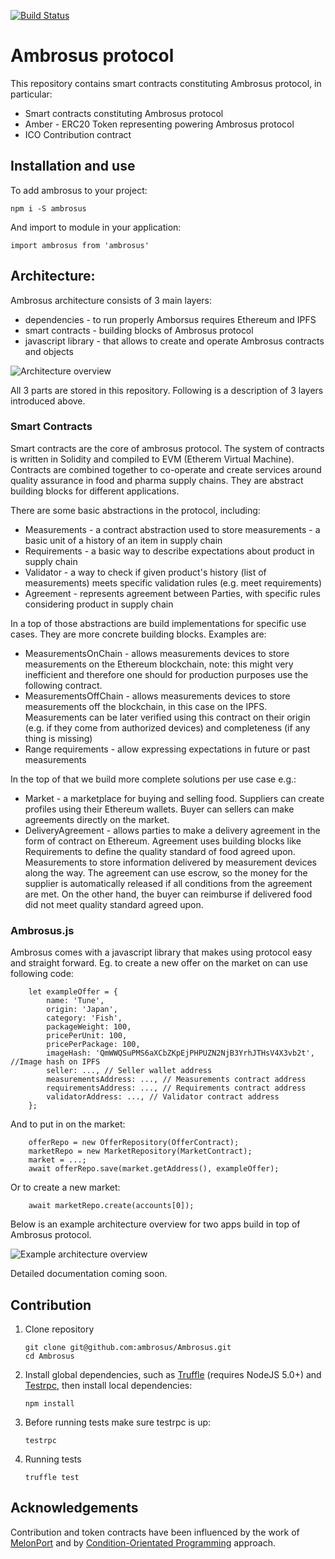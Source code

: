 [![Build Status](https://travis-ci.org/ambrosus/Ambrosus.svg?branch=master)](https://travis-ci.org/ambrosus/Ambrosus)

# Ambrosus protocol

This repository contains smart contracts constituting Ambrosus protocol, in particular:
- Smart contracts constituting Ambrosus protocol
- Amber - ERC20 Token representing powering Ambrosus protocol
- ICO Contribution contract

## Installation and use

To add ambrosus to your project:

```
npm i -S ambrosus
```

And import to module in your application:

```
import ambrosus from 'ambrosus'
```

## Architecture:

Ambrosus architecture consists of 3 main layers:

- dependencies - to run properly Amborsus requires Ethereum and IPFS
- smart contracts - building blocks of Ambrosus protocol
- javascript library - that allows to create and operate Ambrosus contracts and objects

![Architecture overview](https://raw.githubusercontent.com/ambrosus/Ambrosus/master/docs/architecture.png "Architecture overview")

All 3 parts are stored in this repository. Following is a description of 3 layers introduced above.

### Smart Contracts
Smart contracts are the core of ambrosus protocol. The system of contracts is written in Solidity and compiled to EVM (Etherem Virtual Machine).
Contracts are combined together to co-operate and create services around quality assurance in food and pharma supply chains. They are abstract building blocks for different applications.

There are some basic abstractions in the protocol, including:

- Measurements - a contract abstraction used to store measurements - a basic unit of a history of an item in supply chain
- Requirements - a basic way to describe expectations about product in supply chain
- Validator - a way to check if given product's history (list of measurements) meets specific validation rules (e.g. meet requirements)
- Agreement - represents agreement between Parties, with specific rules considering product in supply chain

In a top of those abstractions are build implementations for specific use cases. They are more concrete building blocks. Examples are:

- MeasurementsOnChain - allows measurements devices to store measurements on the Ethereum blockchain, note: this might very inefficient and therefore one should for production purposes use the following contract.
- MeasurementsOffChain - allows measurements devices to store measurements off the blockchain, in this case on the IPFS. Measurements can be later verified using this contract on their origin (e.g. if they come from authorized devices) and completeness (if any thing is missing)
- Range requirements - allow expressing expectations in future or past measurements

In the top of that we build more complete solutions per use case e.g.:
- Market - a marketplace for buying and selling food. Suppliers can create profiles using their Ethereum wallets. Buyer can sellers can make agreements directly on the market.
- DeliveryAgreement - allows parties to make a delivery agreement in the form of contract on Ethereum. Agreement uses building blocks like Requirements to define the quality standard of food agreed upon. Measurements to store information delivered by measurement devices along the way. The agreement can use escrow, so the money for the supplier is automatically released if all conditions from the agreement are met. On the other hand, the buyer can reimburse if delivered food did not meet quality standard agreed upon.


### Ambrosus.js

Ambrosus comes with a javascript library that makes using protocol easy and straight forward.
Eg. to create a new offer on the market on can use following code:

```
    let exampleOffer = {
        name: 'Tune',
        origin: 'Japan',
        category: 'Fish',
        packageWeight: 100,
        pricePerUnit: 100,
        pricePerPackage: 100,
        imageHash: 'QmWWQSuPMS6aXCbZKpEjPHPUZN2NjB3YrhJTHsV4X3vb2t', //Image hash on IPFS
        seller: ..., // Seller wallet address 
        measurementsAddress: ..., // Measurements contract address
        requirementsAddress: ..., // Requirements contract address
        validatorAddress: ..., // Validator contract address
    };

```

And to put in on the market:
```
    offerRepo = new OfferRepository(OfferContract);
    marketRepo = new MarketRepository(MarketContract);
    market = ...;
    await offerRepo.save(market.getAddress(), exampleOffer);
```

Or to create a new market:

```
    await marketRepo.create(accounts[0]);
```

Below is an example architecture overview for two apps build in top of Ambrosus protocol.

![Example architecture overview](https://raw.githubusercontent.com/ambrosus/Ambrosus/master/docs/architecture%20example.png "Example architecture overview")


Detailed documentation coming soon.

## Contribution

1. Clone repository
    ```
    git clone git@github.com:ambrosus/Ambrosus.git
    cd Ambrosus
    ```

2. Install global dependencies, such as [Truffle](https://github.com/ConsenSys/truffle) (requires NodeJS 5.0+) and [Testrpc](https://github.com/ethereumjs/testrpc), then install local dependencies:
    ```
    npm install
	```

3. Before running tests make sure testrpc is up:
    ```
    testrpc
	```

4. Running tests
    ```
    truffle test
	```


## Acknowledgements

Contribution and token contracts have been influenced by the work of [MelonPort](https://github.com/melonproject/melon/) and by [Condition-Orientated Programming](https://medium.com/@gavofyork/condition-orientated-programming-969f6ba0161a) approach.


